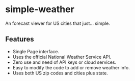 # simple-weather
An forecast viewer for US cities that just... simple.

## Features

  * Single Page interface.
  * Uses the official National Weather Service API.
  * Zero use and need of API keys or cloud services.
  * Easy to modify the code to add or remove weather info.
  * Uses both US zip codes and cities plus state.
